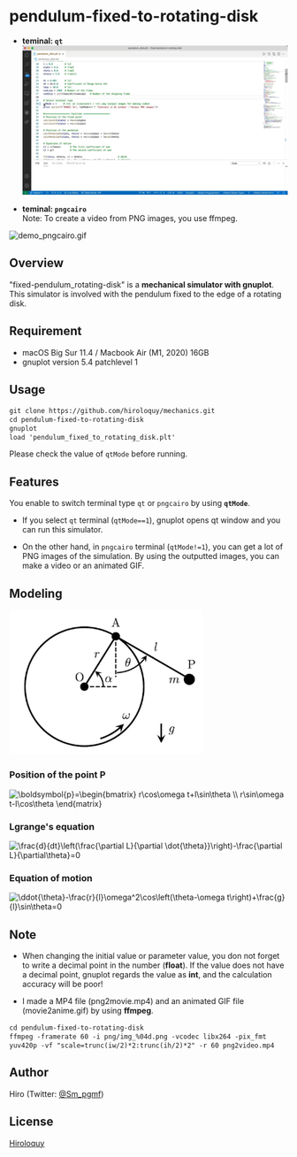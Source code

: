 # pendulum-fixed-to-rotating-disk
- **teminal: `qt`**
 ![simulator_in_qt](demo_qt.gif)
<!-- <img src="demo_qt.gif" width="600" alt="demo_qt.gif" title="demo_qt.gif"> -->

- **teminal: `pngcairo`**  
  Note: To create a video from PNG images, you use ffmpeg. 
<img src="demo_pngcairo.gif" width="450" alt="demo_pngcairo.gif" title="demo_pngcairo.gif">

## Overview
"fixed-pendulum_rotating-disk" is a **mechanical simulator with gnuplot**.
This simulator is involved with the pendulum fixed to the edge of a rotating disk.

## Requirement
<!-- # Requirement -->
- macOS Big Sur 11.4 / Macbook Air (M1, 2020) 16GB
- gnuplot version 5.4 patchlevel 1

<!-- # Installation -->
 
## Usage
```
git clone https://github.com/hiroloquy/mechanics.git
cd pendulum-fixed-to-rotating-disk
gnuplot
load 'pendulum_fixed_to_rotating_disk.plt'
```
Please check the value of `qtMode` before running.

## Features
You enable to switch terminal type `qt` or `pngcairo` by using **`qtMode`**.
- If you select `qt` terminal (`qtMode==1`), gnuplot opens qt window and you can run this simulator.

- On the other hand, in `pngcairo` terminal (`qtMode!=1`), you can get a lot of PNG images of the simulation.
By using the outputted images, you can make a video or an animated GIF.

## Modeling
<img src="model.png" width="350" alt="model.png" title="model.png">

### Position of the point P
<img src="https://latex.codecogs.com/png.latex?\dpi{150}&space;\boldsymbol{p}=\begin{bmatrix}&space;r\cos\omega&space;t&plus;l\sin\theta&space;\\&space;r\sin\omega&space;t-l\cos\theta&space;\end{matrix}" title="\boldsymbol{p}=\begin{bmatrix} r\cos\omega t+l\sin\theta \\ r\sin\omega t-l\cos\theta \end{matrix}" />

### Lgrange's equation
<img src="https://latex.codecogs.com/png.latex?\dpi{150}&space;\frac{d}{dt}\left(\frac{\partial&space;L}{\partial&space;\dot{\theta}}\right)-\frac{\partial&space;L}{\partial\theta}=0" title="\frac{d}{dt}\left(\frac{\partial L}{\partial \dot{\theta}}\right)-\frac{\partial L}{\partial\theta}=0" />

### Equation of motion
<img src="https://latex.codecogs.com/png.latex?\dpi{150}&space;\ddot{\theta}-\frac{r}{l}\omega^2\cos\left(\theta-\omega&space;t\right)&plus;\frac{g}{l}\sin\theta=0" title="\ddot{\theta}-\frac{r}{l}\omega^2\cos\left(\theta-\omega t\right)+\frac{g}{l}\sin\theta=0" />

## Note
- When changing the initial value or parameter value, you don not forget to write a decimal point in the number (**float**). If the value does not have a decimal point, gnuplot regards the value as **int**, and the calculation accuracy will be poor!

- I made a MP4 file (png2movie.mp4) and an animated GIF file (movie2anime.gif) by using **ffmpeg**.

```
cd pendulum-fixed-to-rotating-disk
ffmpeg -framerate 60 -i png/img_%04d.png -vcodec libx264 -pix_fmt yuv420p -vf "scale=trunc(iw/2)*2:trunc(ih/2)*2" -r 60 png2video.mp4
```
 
<!-- ## Reference -->

## Author
Hiro (Twitter: [@Sm_pgmf](https://twitter.com/Sm_pgmf))
 
## License
[Hiroloquy](https://hiroloquy.com/)
 
